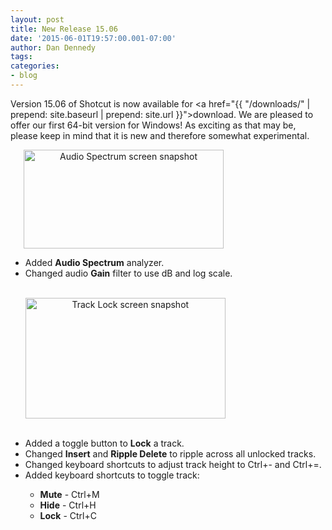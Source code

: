 ```yaml
---
layout: post
title: New Release 15.06
date: '2015-06-01T19:57:00.001-07:00'
author: Dan Dennedy
tags: 
categories:
- blog
---
```


Version 15.06 of Shotcut is now available for <a href="{{  "/downloads/" | prepend: site.baseurl | prepend: site.url }}">download</a>. We are pleased to offer our first 64-bit version for Windows! As exciting as that may be, please keep in mind that it is new and therefore somewhat experimental.

<a href="http://3.bp.blogspot.com/-3fM-1BTTYUo/VW083Dy-wYI/AAAAAAAAG3g/r-oRYMYYbrs/s1600/audio-spectrum.png" imageanchor="1" style="margin-left: 1.5em; margin-right: 1em; text-align: center;"><img alt="Audio Spectrum screen snapshot " border="0" height="158" src="http://3.bp.blogspot.com/-3fM-1BTTYUo/VW083Dy-wYI/AAAAAAAAG3g/r-oRYMYYbrs/s320/audio-spectrum.png" title="" width="320"></a>

<ul><li>Added <b>Audio Spectrum</b> analyzer.</li><li>Changed audio <b>Gain</b> filter to use dB and log scale.</li><br>

<a href="http://2.bp.blogspot.com/-Y1FIEhhWKU8/VW07Qc1gI7I/AAAAAAAAG3U/Y08TftSBb2w/s1600/track-locking.png" imageanchor="1" style="margin-left: 0px; margin-right: 1em; text-align: center;"><img alt="Track Lock screen snapshot" border="0" height="193" src="http://2.bp.blogspot.com/-Y1FIEhhWKU8/VW07Qc1gI7I/AAAAAAAAG3U/Y08TftSBb2w/s320/track-locking.png" title="" width="320"></a>
<br><br><li>Added a toggle button to <b>Lock</b> a track.</li><li>Changed <b>Insert</b> and <b>Ripple Delete</b> to ripple across all unlocked tracks.</li><li>Changed keyboard shortcuts to adjust track height to Ctrl+- and Ctrl+=.</li><li>Added keyboard shortcuts to toggle track:</li><ul><li><b>Mute</b> - Ctrl+M</li><li><b>Hide</b> - Ctrl+H</li><li><b>Lock</b> - Ctrl+C</li></ul></ul>
